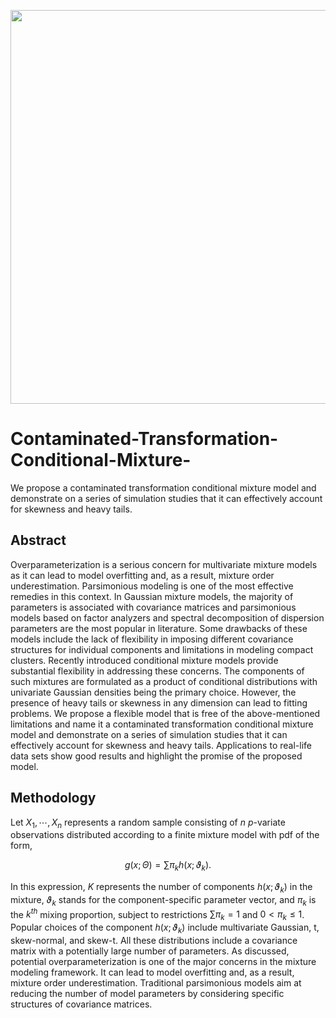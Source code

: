 <p align="center">
  <img src = "https://user-images.githubusercontent.com/60518209/219705580-ffb94e46-e520-45ac-9ec6-58bab4196e17.png" width = "630" />
</p>

# Contaminated-Transformation-Conditional-Mixture-
We propose a contaminated transformation conditional mixture model and demonstrate on a series of simulation studies that it can effectively account for skewness and heavy tails.

## Abstract
Overparameterization is a serious concern for multivariate mixture models as it can lead to
model overfitting and, as a result, mixture order underestimation. Parsimonious modeling is
one of the most effective remedies in this context. In Gaussian mixture models, the majority
of parameters is associated with covariance matrices and parsimonious models based on factor
analyzers and spectral decomposition of dispersion parameters are the most popular in literature.
Some drawbacks of these models include the lack of flexibility in imposing different
covariance structures for individual components and limitations in modeling compact clusters.
Recently introduced conditional mixture models provide substantial flexibility in addressing
these concerns. The components of such mixtures are formulated as a product of conditional
distributions with univariate Gaussian densities being the primary choice. However, the presence
of heavy tails or skewness in any dimension can lead to fitting problems. We propose
a flexible model that is free of the above-mentioned limitations and name it a contaminated
transformation conditional mixture model and demonstrate on a series of simulation studies
that it can effectively account for skewness and heavy tails. Applications to real-life data sets
show good results and highlight the promise of the proposed model. 


## Methodology
Let $X_1, \cdots, X_n$ represents a random sample consisting of $n$ $p$-variate observations distributed according to a finite mixture model with pdf of the form,

```math
g(x; \Theta) = \sum \pi_k h(x; \vartheta_k).
```
In this expression, $K$ represents the number of components $h(x;\vartheta_k)$ in the mixture, $\vartheta_k$ stands for the component-specific parameter vector, and $\pi_k$ is the $k^{th}$ mixing proportion, subject to restrictions $\sum \pi_k = 1$ and $0 < \pi_k \le 1$. 
Popular choices of the component $h(x; \vartheta_k)$ include multivariate Gaussian, t, skew-normal, and skew-t. All these distributions include a covariance matrix with a potentially large number of parameters. As discussed, potential overparameterization is one of the major concerns in the mixture modeling framework. It can lead to model overfitting and, as a result, mixture order underestimation. Traditional parsimonious models aim at reducing the number of model parameters by considering specific structures of covariance matrices. 
